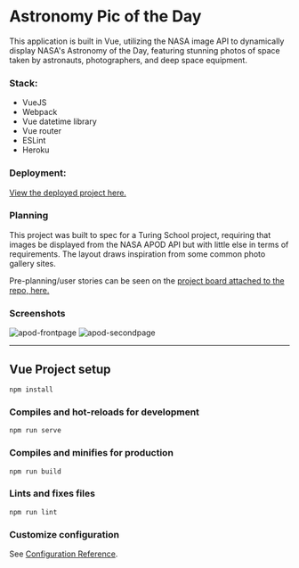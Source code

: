 # Astronomy Pic of the Day
This application is built in Vue, utilizing the NASA image API to dynamically display NASA's Astronomy of the Day, featuring stunning photos of space taken by astronauts, photographers, and deep space equipment.

### Stack:
- VueJS
- Webpack
- Vue datetime library
- Vue router
- ESLint
- Heroku

### Deployment:
[View the deployed project here.](https://astronomy-pic-otd.herokuapp.com/#/)
### Planning
This project was built to spec for a Turing School project, requiring that images be displayed from the NASA APOD API but with little else in terms of requirements. The layout draws inspiration from some common photo gallery sites.

Pre-planning/user stories can be seen on the [project board attached to the repo, here.](https://github.com/VPAbraham/astronomy-pic-otd/projects/1)


### Screenshots
![apod-frontpage](https://user-images.githubusercontent.com/30779453/72458527-fe02dd00-3785-11ea-8aa7-3d17fec3dff0.png)
![apod-secondpage](https://user-images.githubusercontent.com/30779453/72458531-ff340a00-3785-11ea-8724-d33cfdaff239.png)

---------------------------------------------------

## Vue Project setup
```
npm install
```

### Compiles and hot-reloads for development
```
npm run serve
```

### Compiles and minifies for production
```
npm run build
```

### Lints and fixes files
```
npm run lint
```

### Customize configuration
See [Configuration Reference](https://cli.vuejs.org/config/).
